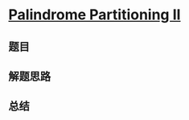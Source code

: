 # [Palindrome Partitioning II](https://leetcode.com/problems/palindrome-partitioning-ii/)
## 题目


## 解题思路


## 总结


